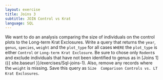 ```yaml
---
layout: exercise
title: Joins 3
subtitle: JOIN Control vs Krat
language: SQL
---
```


We want to do an analysis comparing the size of individuals on the
control plots to the Long-term Krat Exclosures. Write a query that
returns the `year`, `genus`, `species`, `weight` and the `plot_type` for 
all cases `WHERE` the `plot_type` is either `Control` or `Long-term Krat
Exclosure`. Be sure to chose only `Rodent`s and exclude individuals that have 
not been identified to genus as in [Joins 1]({{ site.baseurl }}/exercises/Sql-joins-1). 
Also, remove any records where the `weight` is missing. Save this query as `Size 
Comparison Controls vs. LT Krat Exclosures`.
